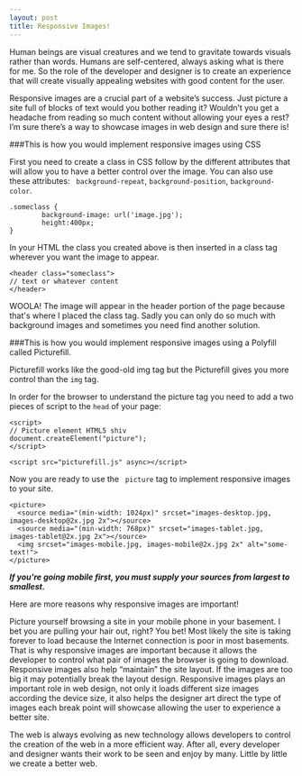 ```yaml
---
layout: post
title: Responsive Images!
---
```


Human beings are visual creatures and we tend to gravitate towards visuals rather than words. Humans are self-centered, always asking what is there for me. So the role of the developer and designer is to create an experience that will create visually appealing websites with good content for the user. 

Responsive images are a crucial part of a website’s success. Just picture a site full of blocks of text would you bother reading it? Wouldn’t you get a headache from reading so much content without allowing your eyes a rest? I’m sure there’s a way to showcase images in web design and sure there is!


###This is how you would implement responsive images using CSS

First you need to create a class in CSS follow by the different attributes that will allow you to have a better control over the image. You can also use these attributes: ``` background-repeat```, ```background-position```, ```background-color```. 

```
.someclass {
        background-image: url('image.jpg');
        height:400px;
}
```

In your HTML the class you created above is then inserted in a class tag wherever you want the image to appear. 


```
<header class="someclass">
// text or whatever content
</header>
```


WOOLA! The image will appear in the header portion of the page because that's where I placed the class tag. Sadly you can only do so much with background images and sometimes you need find another solution. 

###This is how you would implement responsive images using a Polyfill called Picturefill.

Picturefill works like the good-old img tag but the Picturefill gives you more control than the ```img``` tag. 

In order for the browser to understand the picture tag you need to add a two pieces of script to the ```head``` of your page:

``` 
<script>
// Picture element HTML5 shiv
document.createElement("picture");
</script>
``` 
``` 
<script src="picturefill.js" async></script>
``` 

Now you are ready to use the ``` picture``` tag to implement responsive images to your site. 

``` 
<picture>
  <source media="(min-width: 1024px)" srcset="images-desktop.jpg, images-desktop@2x.jpg 2x"></source>
  <source media="(min-width: 768px)" srcset="images-tablet.jpg, images-tablet@2x.jpg 2x"></source>
  <img srcset="images-mobile.jpg, images-mobile@2x.jpg 2x" alt="some-text!">
</picture>
```
***If you're going mobile first, you must supply your sources from largest to smallest.***

Here are more reasons why responsive images are important!

Picture yourself browsing a site in your mobile phone in your basement. I bet you are pulling your hair out, right? You bet! Most likely the site is taking forever to load because the Internet connection is poor in most basements. That is why responsive images are important because it allows the developer to control what pair of images the browser is going to download. Responsive images also help “maintain” the site layout. If the images are too big it may potentially break the layout design. Responsive images plays an important role in web design, not only it loads different size images according the device size, it also helps the designer art direct the type of images each break point will showcase allowing the user to experience a better site. 

The web is always evolving as new technology allows developers to control the creation of the web in a more efficient way. After all, every developer and designer wants their work to be seen and enjoy by many. Little by little we create a better web. 


